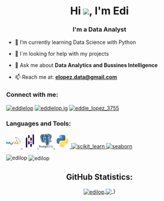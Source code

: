 <h1 align="center">Hi <img src="https://raw.githubusercontent.com/iampavangandhi/iampavangandhi/master/gifs/Hi.gif" 
       width="30px">, I'm Edi</h1>
<h3 align="center">I'm a Data Analyst</h3>

- 🌱 I’m currently learning Data Science with Python

- 🤝 I´m looking for help with my projects

- 💬 Ask me about **Data Analytics and Bussines Intelligence**

- 📫 Reach me at: **elopez.data@gmail.com**

<h3 align="left">Connect with me:</h3>
<p align="left">
<a href="https://linkedin.com/in/eddielop" target="blank"><img align="center" src="https://raw.githubusercontent.com/rahuldkjain/github-profile-readme-generator/master/src/images/icons/Social/linked-in-alt.svg" alt="eddielop" height="30" width="40" /></a>
<a href="https://instagram.com/eddielop.ig" target="blank"><img align="center" src="https://raw.githubusercontent.com/rahuldkjain/github-profile-readme-generator/master/src/images/icons/Social/instagram.svg" alt="eddielop.ig" height="30" width="40" /></a>
<a href="https://www.hackerrank.com/eddie_lopez_3755" target="blank"><img align="center" src="https://raw.githubusercontent.com/rahuldkjain/github-profile-readme-generator/master/src/images/icons/Social/hackerrank.svg" alt="eddie_lopez_3755" height="30" width="40" /></a>
</p>

<h3 align="left">Languages and Tools:</h3>
<p align="left"> <a href="https://www.mysql.com/" target="_blank" rel="noreferrer"> <img src="https://raw.githubusercontent.com/devicons/devicon/master/icons/mysql/mysql-original-wordmark.svg" alt="mysql" width="40" height="40"/> </a> <a href="https://pandas.pydata.org/" target="_blank" rel="noreferrer"> <img src="https://raw.githubusercontent.com/devicons/devicon/2ae2a900d2f041da66e950e4d48052658d850630/icons/pandas/pandas-original.svg" alt="pandas" width="40" height="40"/> </a> <a href="https://www.postgresql.org" target="_blank" rel="noreferrer"> <img src="https://raw.githubusercontent.com/devicons/devicon/master/icons/postgresql/postgresql-original-wordmark.svg" alt="postgresql" width="40" height="40"/> </a> <a href="https://www.python.org" target="_blank" rel="noreferrer"> <img src="https://raw.githubusercontent.com/devicons/devicon/master/icons/python/python-original.svg" alt="python" width="40" height="40"/> </a> <a href="https://scikit-learn.org/" target="_blank" rel="noreferrer"> <img src="https://upload.wikimedia.org/wikipedia/commons/0/05/Scikit_learn_logo_small.svg" alt="scikit_learn" width="40" height="40"/> </a> <a href="https://seaborn.pydata.org/" target="_blank" rel="noreferrer"> <img src="https://seaborn.pydata.org/_images/logo-mark-lightbg.svg" alt="seaborn" width="40" height="40"/> </a> </p>

<p><img align="left" src="https://github-readme-stats.vercel.app/api/top-langs?username=edilop&show_icons=true&locale=en&layout=compact" alt="edilop" /></p>

<p>&nbsp;<img align="center" src="https://github-readme-stats.vercel.app/api?username=edilop&show_icons=true&locale=en" alt="edilop" /></p>



<!-- GitHub Stats -->
<H2 align="center"><strong>GitHub Statistics: 

  </strong>
</H2>
    <p align="center">
      <div align="center">
    </p>
    
<a href="https://github.com/edilop?tab=repositories">
  <img align="center" 
       src="https://github-readme-stats.vercel.app/api/top-langs/?username=edilop&layout=compact&show_icons=true&title_color=81a1c0&icon_color=79ff97&text_color=d5dbe6&bg_color=2e3440" 
       alt='edilop's favorite languages" />
</a>
  
<a href="https://github.com/edilop">
  <img align="center"
       src="https://github-readme-stats.vercel.app/api?username=edilop&show_icons=true&hide=contribs,prs&cache_seconds=86400&theme=nord" />
</a>
}
